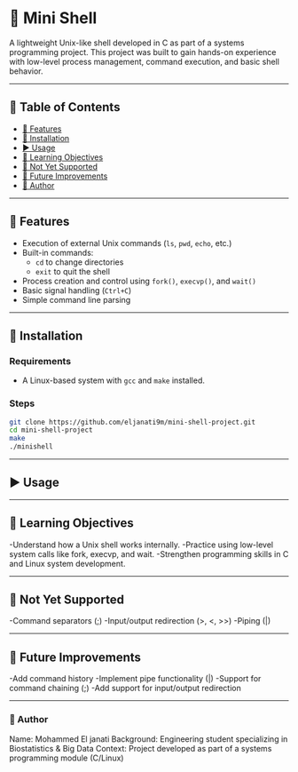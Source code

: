 # 🐚 Mini Shell

A lightweight Unix-like shell developed in C as part of a systems programming project. This project was built to gain hands-on experience with low-level process management, command execution, and basic shell behavior.

---

## 📌 Table of Contents

- [🔧 Features](#-features)
- [📁 Installation](#-installation)
- [▶️ Usage](#-usage)
- [🎯 Learning Objectives](#-learning-objectives)
- [🚫 Not Yet Supported](#-not-yet-supported)
- [🚀 Future Improvements](#-future-improvements)
- [👤 Author](#-author)

---

## 🔧 Features

- Execution of external Unix commands (`ls`, `pwd`, `echo`, etc.)
- Built-in commands:
  - `cd` to change directories
  - `exit` to quit the shell
- Process creation and control using `fork()`, `execvp()`, and `wait()`
- Basic signal handling (`Ctrl+C`)
- Simple command line parsing

---

## 📁 Installation

### Requirements

- A Linux-based system with `gcc` and `make` installed.

### Steps

```bash
git clone https://github.com/eljanati9m/mini-shell-project.git
cd mini-shell-project
make
./minishell
```

---

## ▶️ Usage


---

## 🎯 Learning Objectives

-Understand how a Unix shell works internally.
-Practice using low-level system calls like fork, execvp, and wait.
-Strengthen programming skills in C and Linux system development.

---

## 🚫 Not Yet Supported

-Command separators (;)
-Input/output redirection (>, <, >>)
-Piping (|)

---

## 🚀 Future Improvements

-Add command history
-Implement pipe functionality (|)
-Support for command chaining (;)
-Add support for input/output redirection

---

### 👤 Author

Name: Mohammed El janati
Background: Engineering student specializing in Biostatistics & Big Data
Context: Project developed as part of a systems programming module (C/Linux)
